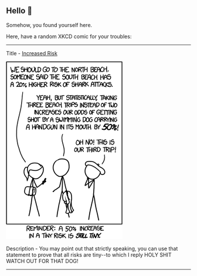 ## Hello 👀

Somehow, you found yourself here.

Here, have a random XKCD comic for your troubles:

-----------------------------------

Title - [Increased Risk](https://xkcd.com/1252)

![Increased Risk](./random_comic.png)

Description - You may point out that strictly speaking, you can use that statement to prove that all risks are tiny--to which I reply HOLY SHIT WATCH OUT FOR THAT DOG!

-----------------------------------